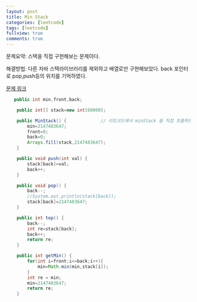 ```yaml
---
layout: post
title: Min Stack
categories: [leetcode]
tags: [leetcode]
fullview: true
comments: true
---
```



문제요약: 스택을 직접 구현해보는 문제이다.<br>


해결방법: 다른 자바 스택라이브러리를 제외하고 배열로만 구현해보았다. back 포인터로  pop,push등의 위치를 기억하였다.<br>

<a class="btn btn-default" href="https://leetcode.com/problems/min-stack/?envType=study-plan-v2&envId=top-interview-150"> 문제 링크

```java
   public int min,front,back;

    public int[] stack=new int[60000];

    public MinStack() {             // 리트코드에서 minStack 을 직접 호출하므로 void 형식도 제거
        min=2147483647;
        front=0;
        back=0;
        Arrays.fill(stack,2147483647);
    }

    public void push(int val) {
        stack[back]=val;
        back++;
    }

    public void pop() {
        back--;
        //System.out.println(stack[back]);
        stack[back]=2147483647;
    }

    public int top() {
        back--;
        int re=stack[back];
        back++;
        return re;
    }

    public int getMin() {
        for(int i=front;i<=back;i++){
            min=Math.min(min,stack[i]);
        }
        int re = min;
        min=2147483647;
        return re;
    }
```